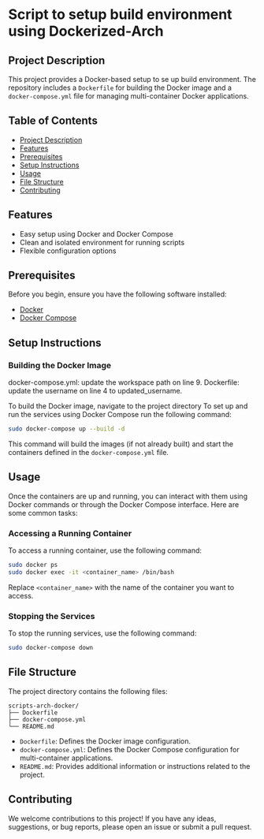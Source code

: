 # Script to setup build environment using Dockerized-Arch 

## Project Description

This project provides a Docker-based setup to se up build environment. The repository includes a `Dockerfile` for building the Docker image and a `docker-compose.yml` file for managing multi-container Docker applications.

## Table of Contents

- [Project Description](#project-description)
- [Features](#features)
- [Prerequisites](#prerequisites)
- [Setup Instructions](#setup-instructions)
- [Usage](#usage)
- [File Structure](#file-structure)
- [Contributing](#contributing)

## Features

- Easy setup using Docker and Docker Compose
- Clean and isolated environment for running scripts
- Flexible configuration options

## Prerequisites

Before you begin, ensure you have the following software installed:

- [Docker](https://www.docker.com/get-started)
- [Docker Compose](https://docs.docker.com/compose/install/)

## Setup Instructions

### Building the Docker Image

docker-compose.yml: update the workspace path on line 9.
Dockerfile: update the username on line 4 to updated_username.

To build the Docker image, navigate to the project directory
To set up and run the services using Docker Compose run the following command:

```bash
sudo docker-compose up --build -d
```

This command will build the images (if not already built) and start the containers defined in the `docker-compose.yml` file.

## Usage

Once the containers are up and running, you can interact with them using Docker commands or through the Docker Compose interface. Here are some common tasks:

### Accessing a Running Container

To access a running container, use the following command:

```bash
sudo docker ps
sudo docker exec -it <container_name> /bin/bash
```

Replace `<container_name>` with the name of the container you want to access.

### Stopping the Services

To stop the running services, use the following command:

```bash
sudo docker-compose down
```

## File Structure

The project directory contains the following files:

```
scripts-arch-docker/
├── Dockerfile
├── docker-compose.yml
└── README.md
```

- `Dockerfile`: Defines the Docker image configuration.
- `docker-compose.yml`: Defines the Docker Compose configuration for multi-container applications.
- `README.md`: Provides additional information or instructions related to the project.

## Contributing

We welcome contributions to this project! If you have any ideas, suggestions, or bug reports, please open an issue or submit a pull request.
